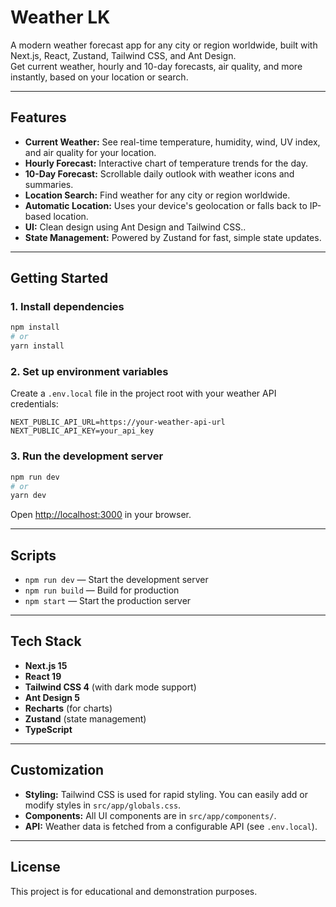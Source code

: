 # Weather LK

A modern weather forecast app for any city or region worldwide, built with Next.js, React, Zustand, Tailwind CSS, and Ant Design.  
Get current weather, hourly and 10-day forecasts, air quality, and more instantly, based on your location or search.

---

## Features

- **Current Weather:** See real-time temperature, humidity, wind, UV index, and air quality for your location.
- **Hourly Forecast:** Interactive chart of temperature trends for the day.
- **10-Day Forecast:** Scrollable daily outlook with weather icons and summaries.
- **Location Search:** Find weather for any city or region worldwide.
- **Automatic Location:** Uses your device's geolocation or falls back to IP-based location.
- **UI:** Clean design using Ant Design and Tailwind CSS..
- **State Management:** Powered by Zustand for fast, simple state updates.

---

## Getting Started

### 1. Install dependencies

```bash
npm install
# or
yarn install
```

### 2. Set up environment variables

Create a `.env.local` file in the project root with your weather API credentials:

```
NEXT_PUBLIC_API_URL=https://your-weather-api-url
NEXT_PUBLIC_API_KEY=your_api_key
```

### 3. Run the development server

```bash
npm run dev
# or
yarn dev
```

Open [http://localhost:3000](http://localhost:3000) in your browser.

---

## Scripts

- `npm run dev` — Start the development server
- `npm run build` — Build for production
- `npm start` — Start the production server

---

## Tech Stack

- **Next.js 15**
- **React 19**
- **Tailwind CSS 4** (with dark mode support)
- **Ant Design 5**
- **Recharts** (for charts)
- **Zustand** (state management)
- **TypeScript**

---

## Customization

- **Styling:** Tailwind CSS is used for rapid styling. You can easily add or modify styles in `src/app/globals.css`.
- **Components:** All UI components are in `src/app/components/`.
- **API:** Weather data is fetched from a configurable API (see `.env.local`).

---

## License

This project is for educational and demonstration purposes.
